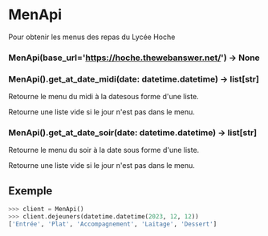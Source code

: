 # MenApi
Pour obtenir les menus des repas du Lycée Hoche

### MenApi(base_url='https://hoche.thewebanswer.net/') -> None


### MenApi().get_at_date_midi(date: datetime.datetime) -> list[str]

Retourne le menu du midi à la datesous forme d'une liste.

Retourne une liste vide si le jour n'est pas dans le menu.

### MenApi().get_at_date_soir(date: datetime.datetime) -> list[str]

Retourne le menu du soir à la date sous forme d'une liste.

Retourne une liste vide si le jour n'est pas dans le menu.

## Exemple
```Python
>>> client = MenApi()
>>> client.dejeuners(datetime.datetime(2023, 12, 12))
['Entrée', 'Plat', 'Accompagnement', 'Laitage', 'Dessert']
``` 

